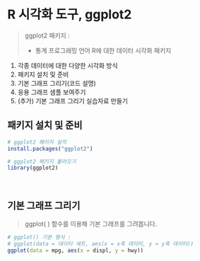 # R 시각화 도구, ggplot2

> ggplot2 패키지 :
>
> *  통계 프로그래밍 언어 R에 대한 데이터 시각화 패키지

1. 각종 데이터에 대한 다양한 시각화 방식
2. 패키지 설치 및 준비
3. 기본 그래프 그리기(코드 설명)
4. 응용 그래프 샘플 보여주기
5. (추가) 기본 그래프 그리기 실습자료 만들기



## 패키지 설치 및 준비

```R
# ggplot2 패키지 설치
install.packages("ggplot2")

# ggplot2 패키지 불러오기
library(ggplot2)
```

<br>

## 기본 그래프 그리기

> ggplot( ) 함수를 이용해 기본 그래프를 그려봅니다.

```R
# ggplot() 기본 형식 :
# ggplot(data = 데이터 세트, aes(x = x축 데이터, y = y축 데이터))
ggplot(data = mpg, aes(x = displ, y = hwy))
```

